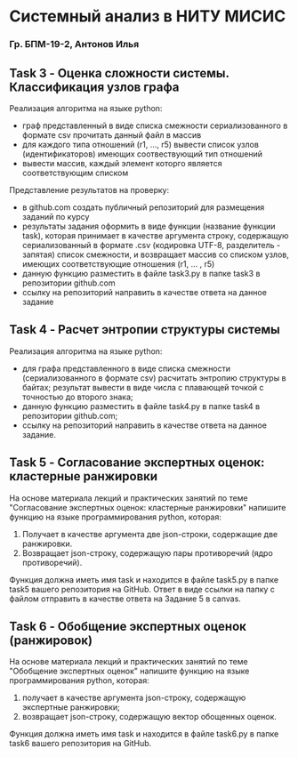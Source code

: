 # Системный анализ в НИТУ МИСИС
### Гр. БПМ-19-2, Антонов Илья
## Task 3 - Оценка сложности системы. Классификация узлов графа
Реализация алгоритма на языке python:

* граф представленный в виде списка смежности сериализованного
в формате csv прочитать данный файл в массив
* для каждого типа отношений (r1, ..., r5) вывести список узлов (идентификаторов) имеющих соотвествующий тип отношений
* вывести массив, каждый элемент которго является соответствующим списком

Представление результатов на проверку:

* в github.com создать публичный репозиторий для размещения заданий по курсу
* результаты задания оформить в виде функции (название функции task), которая принимает в качестве аргумента строку, содержащую сериализованный в формате .csv (кодировка UTF-8, разделитель - запятая) список смежности, и возвращает массив со списком узлов, имеющих соответствующие отношения (r1, … , r5)
* данную функцию разместить в файле task3.py в папке task3 в репозитории github.com
* ссылку на репозиторий направить в качестве ответа на данное задание
## Task 4 - Расчет энтропии структуры системы
Реализация алгоритма на языке python:
* для графа представленного в виде списка смежности (сериализованного в формате csv) расчитать энтропию структуры в байтах; результат вывести в виде числа с плавающей точкой с точностью до второго знака;
* данную функцию разместить в файле task4.py в папке task4 в репозитории github.com;
* ссылку на репозиторий направить в качестве ответа на данное задание.
## Task 5 - Согласование экспертных оценок: кластерные ранжировки
На основе материала лекций и практических занятий по теме "Согласование экспертных оценок: кластерные ранжировки" напишите функцию на языке программирования python, которая:
1. Получает в качестве аргумента две json-строки, содержащие две ранжировки.
2. Возвращает json-строку, содержащую пары противоречий (ядро противоречий).

Функция должна иметь имя task и находится в файле task5.py в папке task5 вашего репозитория на GitHub. 
Ответ в виде ссылки на папку с файлом отправить в качестве ответа на Задание 5 в canvas.
## Task 6 - Обобщение экспертных оценок (ранжировок)
На основе материала лекций и практических занятий по теме "Обобщение экспертных оценок" напишите функцию на языке программирования python, которая:
1. получает в качестве аргумента json-строку, содержащую экспертные ранжировки;
2. возвращает json-строку, содержащую вектор обощенных оценок.

Функция должна иметь имя task и находится в файле task6.py в папке task6 вашего репозитория на GitHub.
